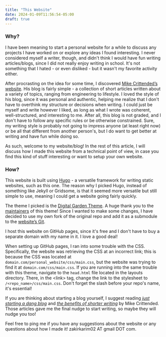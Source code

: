 ```yaml
---
title: "This Website"
date: 2024-01-09T11:56:54-05:00
draft: true
---
```


### Why?

I have been meaning to start a personal website for a while to discuss any projects I have worked on or explore any ideas I found interesting. I never considered myself a writer, though, and didn't think I would have fun writing articles/blogs, since I did not really enjoy writing in school. It's not something that I hated - or even disliked - but it wasn't my favorite activity either. 

After procrasting on the idea for some time, I discovered [Mike Crittended&rsquo;s website](https://critter.blog/). His blog is fairly simple - a collection of short articles written about a variety of topics, ranging from engineering to lifestyle. I loved the style of his blog, since it was personal and authentic, helping me realize that I don't have to overthink my structure or decisions when writing. I could just be myself and write however I liked, as long as what I wrote was coherent, well-structured, and interesting to me. After all, this blog is not graded, and I don't have to follow any specific rules or be otherwise constrained. Sure, my writing style is probably not going to impress anyone (at least right now) or be all that different from another person's, but I do want to get better at writing and have fun while doing so.

As such, welcome to my website/blog! In the rest of this article, I will discuss how I made this website from a technical point of view, in case you find this kind of stuff interesting or want to setup your own website.

### How?

This website is built using [Hugo](https://gohugo.io/) - a versatile framework for writing static websites, such as this one. The reason why I picked Hugo, instead of something like Jekyll or Gridsome, is that it seemed more versatile but still simple to use, meaning I could get a website going fairly quickly.

The theme I picked is the [Digital Garden Theme](https://digital-garden-hugo-theme.vercel.app/). A huge thank you to the [maintainers](https://github.com/apvarun/digital-garden-hugo-theme/tree/main#contributing) of this theme! Since I wanted to make some changes, I have decided to use my own fork of the original repo and add it as a submodule to the [website&rsquo;s Git](https://github.com/karimzakir02/personal_website).

I host this website on GitHub pages, since it's free and I don't have to buy a separate domain with my name in it. I love a good deal!

When setting up GitHub pages, I ran into some trouble with the CSS. Specifically, the website was retrieving the CSS at an incorrect link; this is because the CSS was located at `domain.com/personal_website/css/main.css`, but the website was trying to find it at `domain.com/css/main.css`. If you are running into the same trouble with this theme, navigate to the `head.html` file located in the layouts directory. There, in the \<link\> tag, change the link to the stylesheet to `/<repo_name>/css/main.css`. Don't forget the slash before your repo's name, it's essential!

If you are thinking about starting a blog yourself, I suggest reading _[just starting a dang blog](https://critter.blog/2020/12/24/just-start-a-dang-blog-already/)_ and _[the benefits of shorter writing](https://critter.blog/2020/12/24/just-start-a-dang-blog-already/)_ by Mike Crittended. Those articles gave me the final nudge to start writing, so maybe they will nudge you too!

Feel free to ping me if you have any suggestions about the website or any questions about how I made it! zakirkarim02 AT gmail DOT com. 
